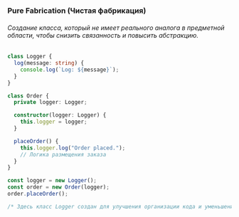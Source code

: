 ### Pure Fabrication (Чистая фабрикация)

###### Создание класса, который не имеет реального аналога в предметной области, чтобы снизить связанность и повысить абстракцию.

```ts
class Logger {
  log(message: string) {
    console.log(`Log: ${message}`);
  }
}

class Order {
  private logger: Logger;

  constructor(logger: Logger) {
    this.logger = logger;
  }

  placeOrder() {
    this.logger.log("Order placed.");
    // Логика размещения заказа
  }
}

const logger = new Logger();
const order = new Order(logger);
order.placeOrder();

/* Здесь класс Logger создан для улучшения организации кода и уменьшения связанности. */
```
